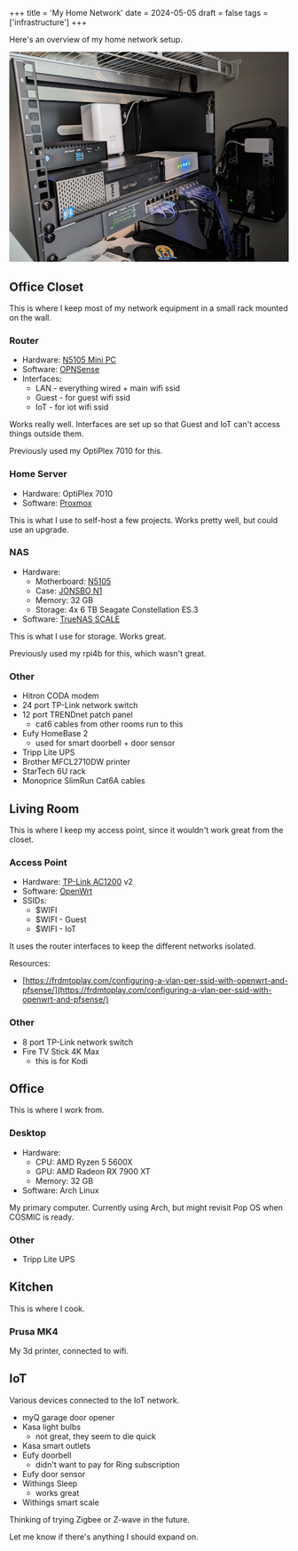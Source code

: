 +++
title = 'My Home Network'
date = 2024-05-05
draft = false
tags = ['infrastructure']
+++

Here's an overview of my home network setup.

![](network-rack.jpg)

## Office Closet

This is where I keep most of my network equipment in a small rack mounted on the wall.

### Router

* Hardware: [N5105 Mini PC](https://www.aliexpress.us/item/3256804761963374.html)
* Software: [OPNSense](https://opnsense.org/)
* Interfaces:
  * LAN - everything wired + main wifi ssid
  * Guest - for guest wifi ssid
  * IoT - for iot wifi ssid

Works really well.
Interfaces are set up so that Guest and IoT can't access things outside them.

Previously used my OptiPlex 7010 for this.

### Home Server

* Hardware: OptiPlex 7010
* Software: [Proxmox](https://www.proxmox.com)

This is what I use to self-host a few projects. Works pretty well, but could use an upgrade.

### NAS

* Hardware:
  * Motherboard: [N5105](https://www.aliexpress.us/item/3256805052866375.html)
  * Case: [JONSBO N1](https://www.amazon.com/gp/product/B09WZLHCZG)
  * Memory: 32 GB
  * Storage: 4x 6 TB Seagate Constellation ES.3
* Software: [TrueNAS SCALE](https://www.truenas.com/truenas-scale/)

This is what I use for storage. Works great.

Previously used my rpi4b for this, which wasn't great.

### Other

* Hitron CODA modem
* 24 port TP-Link network switch
* 12 port TRENDnet patch panel
  * cat6 cables from other rooms run to this
* Eufy HomeBase 2
  * used for smart doorbell + door sensor
* Tripp Lite UPS
* Brother MFCL2710DW printer
* StarTech 6U rack
* Monoprice SlimRun Cat6A cables

## Living Room

This is where I keep my access point, since it wouldn't work great from the closet.

### Access Point

* Hardware: [TP-Link AC1200](https://www.amazon.com/gp/product/B08SBXVSF3/) v2
* Software: [OpenWrt](https://openwrt.org/)
* SSIDs:
  * $WIFI
  * $WIFI - Guest
  * $WIFI - IoT

It uses the router interfaces to keep the different networks isolated.

Resources:

* [https://frdmtoplay.com/configuring-a-vlan-per-ssid-with-openwrt-and-pfsense/](https://frdmtoplay.com/configuring-a-vlan-per-ssid-with-openwrt-and-pfsense/)

### Other

* 8 port TP-Link network switch
* Fire TV Stick 4K Max
  * this is for Kodi

## Office

This is where I work from.

### Desktop

* Hardware:
  * CPU: AMD Ryzen 5 5600X
  * GPU: AMD Radeon RX 7900 XT
  * Memory: 32 GB
* Software: Arch Linux

My primary computer. Currently using Arch, but might revisit Pop OS when COSMIC is ready.

### Other

* Tripp Lite UPS

## Kitchen

This is where I cook.

### Prusa MK4

My 3d printer, connected to wifi.

## IoT

Various devices connected to the IoT network.

* myQ garage door opener
* Kasa light bulbs
  * not great, they seem to die quick
* Kasa smart outlets
* Eufy doorbell
  * didn't want to pay for Ring subscription
* Eufy door sensor
* Withings Sleep
  * works great
* Withings smart scale

Thinking of trying Zigbee or Z-wave in the future.

Let me know if there's anything I should expand on.
